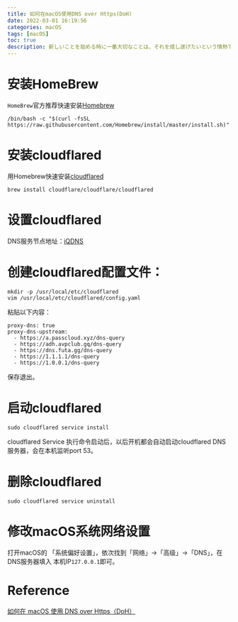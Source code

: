 ```yaml
---
title: 如何在macOS使用DNS over Https(DoH)
date: 2022-03-01 16:19:56
categories: macOS
tags: [macOS]
toc: true
description: 新しいことを始める時に一番大切なことは、それを成し遂げたいという情熱です。
---
```


# 安装HomeBrew
`HomeBrew`官方推荐快速安装[Homebrew](https://brew.sh/)
```shell
/bin/bash -c "$(curl -fsSL https://raw.githubusercontent.com/Homebrew/install/master/install.sh)"
```

# 安装cloudflared
用Homebrew快速安装[cloudflared](https://github.com/cloudflare/cloudflared)
```shell
brew install cloudflare/cloudflare/cloudflared
```

# 设置cloudflared
DNS服务节点地址：[iQDNS](https://iqdns.xyz/all.html)

# 创建cloudflared配置文件：
```shell
mkdir -p /usr/local/etc/cloudflared
vim /usr/local/etc/cloudflared/config.yaml
```

粘贴以下内容：
```shell
proxy-dns: true
proxy-dns-upstream:
  - https://a.passcloud.xyz/dns-query
  - https://adh.avpclub.gq/dns-query
  - https://dns.futa.gg/dns-query
  - https://1.1.1.1/dns-query
  - https://1.0.0.1/dns-query
```
保存退出。

# 启动cloudflared
```shell
sudo cloudflared service install
```

cloudflared Service 执行命令启动后，以后开机都会自动启动cloudflared DNS 服务器，会在本机监听port 53。

# 删除cloudflared
```shell
sudo cloudflared service uninstall
```

# 修改macOS系统网络设置
打开macOS的 「系统偏好设置」，依次找到「网络」->「高级」->「DNS」，在DNS服务器填入 本机IP`127.0.0.1`即可。

# Reference
[如何在 macOS 使用 DNS over Https（DoH）](https://www.jkg.tw/p3361/)